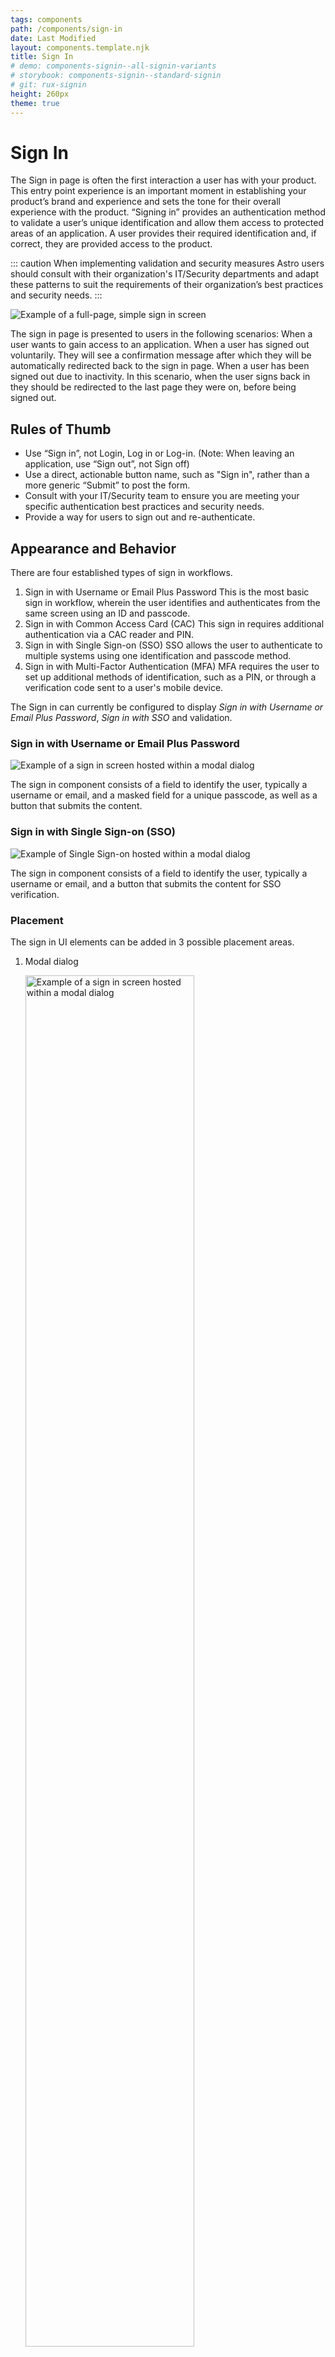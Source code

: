 ```yaml
---
tags: components
path: /components/sign-in
date: Last Modified
layout: components.template.njk
title: Sign In
# demo: components-signin--all-signin-variants
# storybook: components-signin--standard-signin
# git: rux-signin
height: 260px
theme: true
---
```


# Sign In

The Sign in page is often the first interaction a user has with your product. This entry point experience is an important moment in establishing your product’s brand and experience and sets the tone for their overall experience with the product.
“Signing in” provides an authentication method to validate a user’s unique identification and allow them access to protected areas of an application. A user provides their required identification and, if correct, they are provided access to the product.

 ::: caution
 When implementing validation and security measures Astro users should consult with their organization's IT/Security departments and adapt these patterns to suit the requirements of their organization’s best practices and security needs.
 :::

![Example of a full-page, simple sign in screen](/img/components/signin-simple-full.png "Example of a full-page, simple sign in screen")

The sign in page is presented to users in the following scenarios:
When a user wants to gain access to an application.
When a user has signed out voluntarily. They will see a confirmation message after which they will be automatically redirected back to the sign in page.
When a user has been signed out due to inactivity. In this scenario, when the user signs back in they should be redirected to the last page they were on, before being signed out.

## Rules of Thumb

-  Use “Sign in”, not Login, Log in or Log-in. (Note: When leaving an application, use “Sign out”, not Sign off)
-  Use a direct, actionable button name, such as "Sign in", rather than a more generic “Submit” to post the form.
-  Consult with your IT/Security team to ensure you are meeting your specific authentication best practices and security needs.
-  Provide a way for users to sign out and re-authenticate.

## Appearance and Behavior

There are four established types of sign in workflows.
1. Sign in with Username or Email Plus Password
This is the most basic sign in workflow, wherein the user identifies and authenticates from the same screen using an ID and passcode.
2. Sign in with Common Access Card (CAC)
This sign in requires additional authentication via a CAC reader and PIN.
3. Sign in with Single Sign-on (SSO)
SSO allows the user to authenticate to multiple systems using one identification and passcode method.
4. Sign in with Multi-Factor Authentication (MFA)
MFA requires the user to set up additional methods of identification, such as a PIN, or through a verification code sent to a user's mobile device.

The Sign in can currently be configured to display _Sign in with Username or Email Plus Password_, _Sign in with SSO_ and validation.

### Sign in with Username or Email Plus Password

![Example of a sign in screen hosted within a modal dialog](/img/components/signin-dialog-simple.png "Example of a sign in screen hosted within a modal dialog")

The sign in component consists of a field to identify the user, typically a username or email, and a masked field for a unique passcode, as well as a button that submits the content.  

### Sign in with Single Sign-on (SSO)

![Example of Single Sign-on hosted within a modal dialog](/img/components/signin-dialog-sso.png "Example of Single Sign-on hosted within a modal dialog")

The sign in component consists of a field to identify the user, typically a username or email, and a button that submits the content for SSO verification.  

### Placement

The sign in UI elements can be added in 3 possible placement areas.


1. Modal dialog

    <img src="/img/components/signin-dialog-simple.png" alt="Example of a sign in screen hosted within a modal dialog" title="Example of a sign in screen hosted within a modal dialog" style="width: 75%">

    * Draws user attention to sign in process
    * Can allow application to be running in the background when signed out
    * Ideal for switching applications

2. Sidebar

    <img src="/img/components/signin-sidebar-simple-full.png" alt="Example of a sign in screen located within a sidebar" title="Example of a sign in screen located within a sidebar" style="width: 75%">

    * Generally placed on left side of page
    * Allows imagery/branding on opposite side of page to differentiate application
    * Often used alongside SSO
3. Full page

    <img src="/img/components/signin-simple-full.png" alt="Example of a full-page sign in screen" title="Example of a full-page sign in screen" style="width: 75%">

    * Draws user attention to the sign in process, without the need for a modal dialog to be placed over an essentially blank page
    * Ideal for initial entry points and when the user does not have access until after authentication


## Validation

Effective error messaging is important for creating great experiences. Not being able to sign into an application is frustrating and blocks users from accomplishing their tasks.
Error messages should be clear and concise. They should help users understand what went wrong and give users steps to resolve the error. Be as specific as possible in your error messages
Validate as much of the user’s data before submission as possible. This real-time validation should happen when the input field loses focus and checks for input errors like invalid characters and empty fields. This helps users easily identify mistakes and fix them before submitting the sign in form.
Always present error states on the sign in screen, and use inline errors whenever possible when they do not present a security concern.

Common client-side errors:
* Empty required fields
* Invalid characters
* Incorrect input format

If there are server-side errors when the user submits the sign in form, the page should be reloaded, the password field cleared, and the user returned to the username input field. Use an inline notification to display field-specific errors (where they do not provide a security concern) and provide clear direction on how users should resolve the issue, and a validation summary for errors that are not field-specific (such as time-outs, a server being down, or lack of connection) or for errors that apply to multiple fields and could present a security concern when inline (e.g. when the username is not found, or the password is correct they are often grouped into one error, such as “Username or password is incorrect”.)

Common server-side errors:
* Invalid authentication
* Max # of sign in attempts reached
* Account lock out
* Database or system error

![Example of a full-page account lock out (access denied) screen](/img/components/signin-accessdenied-full.png "Example of a full-page account lock out (access denied) screen")

## Accessibility

Ensure that users can tab through the sign in form and navigate the page using only a keyboard. Use landmark regions to designate the sign in region and allow screen readers to skip directly to the input fields. This is especially important if you are using the split-screen layout or have additional content on the page.

## Examples

:::two-col
![Do: Mask sensitive data, such as passwords](/img/components/signin-do-1.png "Do: Mask sensitive data, such as passwords")

![Don't: Display sensitive data, such as passwords, unmasked by default](/img/components/signin-dont-1.png "Don't: Display sensitive data, such as passwords, unmasked by default")

![Do: Use clear button labels that describe specific tasks like "Sign in" or "Update password"](/img/components/signin-do-2.png "Do: Use clear button labels that describe specific tasks like 'Sign in' or 'Update password'")

![Don't: Use vague button labels like "Submit" to guide users through authentication flows](/img/components/signin-dont-2.png "Don't: Use vague button labels like 'Submit' to guide users through authentication flows")

![Do: Use clear and concise messaging to help users understand what went wrong and give users steps to resolve the error, e.g. let users know when the caps lock is on.](/img/components/signin-do-3.png "Do: Use clear and concise messaging to help users understand what went wrong and give users steps to resolve the error, e.g. let users know when the caps lock is on.")

![Don't: Provide field-specific information that may violate your IT/Security standards](/img/components/signin-dont-3.png "Don't: Provide field-specific information that may violate your IT/Security standards")

![Do: Guide users through authentication flows with a primary, highly visible button on each screen](/img/components/signin-do-4.png "Do: Guide users through authentication flows with a primary, highly visible button on each screen")

![Don't: Draw attention to secondary and tertiary tasks with competing buttons and calls to action](/img/components/signin-dont-4.png "Don't: Draw attention to secondary and tertiary tasks with competing buttons and calls to action")

![Do: Find small efficiencies in the flow like auto-focusing on input boxes](/img/components/signin-do-5.png "Do: Find small efficiencies in the flow like auto-focusing on input boxes")

![Don't: Add unnecessary steps to the interaction like requiring users to click into form fields](/img/components/signin-dont-5.png "Don't: Add unnecessary steps to the interaction like requiring users to click into form fields")

:::
